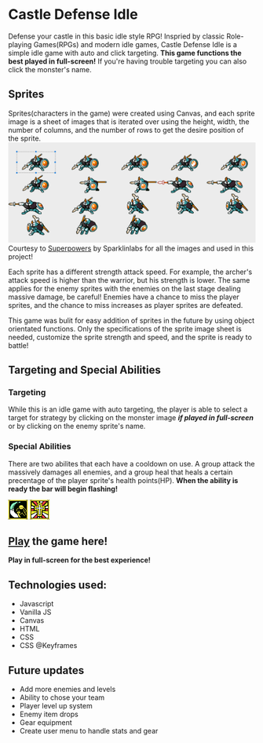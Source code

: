 # Castle Defense Idle
Defense your castle in this basic idle style RPG! Inspried by classic Role-playing Games(RPGs) and modern idle games, Castle Defense Idle is a simple idle game with auto and click targeting. **This game functions the best played in full-screen!** If you're having trouble targeting you can also click the monster's name.

## Sprites
Sprites(characters in the game) were created using Canvas, and each sprite image is a sheet of images that is iterated over using the height, width, the number of columns, and the number of rows to get the desire position of the sprite.
![alt text](https://raw.githubusercontent.com/jablan08/castle-defense-idle/master/imgs/sprites/sprites.examples.jpg "Sprite position example") Courtesy to 
[Superpowers](https://sparklinlabs.itch.io/superpowers "Superpowers Homepage") by Sparklinlabs for all the images and used in this project! 

Each sprite has a different strength attack speed. For example, the archer's attack speed is higher than the warrior, but his strength is lower. The same applies for the enemy sprites with the enemies on the last stage dealing massive damage, be careful! Enemies have a chance to miss the player sprites, and the chance to miss increases as player sprites are defeated.

This game was bulit for easy addition of sprites in the future by using object orientated functions. Only the specifications of the sprite image sheet is needed, customize the sprite strength and speed, and the sprite is ready to battle!
## Targeting and Special Abilities
### Targeting
While this is an idle game with auto targeting, the player is able to select a target for strategy by clicking on the monster image **_if played in full-screen_** or by clicking on the enemy sprite's name.

### Special Abilities
There are two abilites that each have a cooldown on use. A group attack the massively damages all enemies, and a group heal that heals a certain precentage of the player sprite's health points(HP). **When the ability is ready the bar will begin flashing!**

![alt text](https://raw.githubusercontent.com/jablan08/castle-defense-idle/master/imgs/icons/menu.special.png) ![alt text](https://raw.githubusercontent.com/jablan08/castle-defense-idle/master/imgs/icons/menu.heal.png)


## [Play](https://jablan08.github.io/castle-defense-idle/) the game here!
**Play in full-screen for the best experience!**

## Technologies used:
* Javascript
* Vanilla JS
* Canvas
* HTML
* CSS
* CSS @Keyframes

## Future updates
* Add more enemies and levels
* Ability to chose your team
* Player level up system
* Enemy item drops
* Gear equipment 
* Create user menu to handle stats and gear






